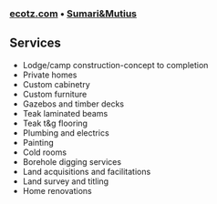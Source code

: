 ### [ecotz.com](http://ecotz.com/) • [Sumari&Mutius](#)


## Services

- Lodge/camp construction-concept to completion
- Private homes
- Custom cabinetry
- Custom furniture
- Gazebos and timber decks
- Teak laminated beams
- Teak t&g flooring
- Plumbing and electrics
- Painting
- Cold rooms
- Borehole digging services
- Land acquisitions and facilitations
- Land survey and titling
- Home renovations
